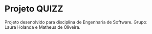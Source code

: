 # Projeto QUIZZ
Projeto desenolvido para disciplina de Engenharia de Software.
Grupo: Laura Holanda e Matheus de Oliveira.
